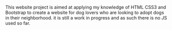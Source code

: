 This website project is aimed at applying my knowledge of HTML CSS3 and Bootstrap to create a website for dog lovers who are looking to adopt dogs in their neighborhood. 
it is still a work in progress and as such there is no JS used so far.
